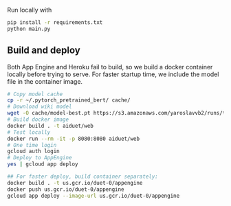 Run locally with
```sh
pip install -r requirements.txt
python main.py
```

## Build and deploy
Both App Engine and Heroku fail to build, so we build a docker container locally before trying to serve.
For faster startup time, we include the model file in the container image.

```sh
# Copy model cache
cp -r ~/.pytorch_pretrained_bert/ cache/
# Download wiki model
wget -O cache/model-best.pt https://s3.amazonaws.com/yaroslavvb2/runs/transformerxl-wiki/model.pt
# Build docker image
docker build . -t aiduet/web
# Test locally
docker run --rm -it -p 8080:8080 aiduet/web
# One time login
gcloud auth login
# Deploy to AppEngine
yes | gcloud app deploy

## For faster deploy, build container separately:
docker build . -t us.gcr.io/duet-0/appengine
docker push us.gcr.io/duet-0/appengine
gcloud app deploy --image-url us.gcr.io/duet-0/appengine
```

